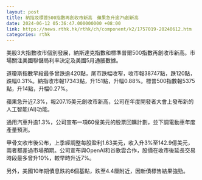 ```yaml
---
layout: post
title: 納指及標普500指數再創收市新高　蘋果急升逾7%創新高
date: 2024-06-12 05:36:47.000000000 +08:00
link: https://news.rthk.hk/rthk/ch/component/k2/1757019-20240612.htm
categories: rthk
---
```


美股3大指數收市個別發展，納斯達克指數和標準普爾500指數再創收市新高。市場關注美國聯儲局利率決定及美國5月通脹數據。

道瓊斯指數早段最多曾跌逾420點，尾市跌幅收窄，收市報38747點，跌120點，跌幅0.31%。納指收市報17343點，升151點，升幅0.88%。標普500指數報5375點，升14點，升幅0.27%。

蘋果急升近7.3%，報207.15美元創收市新高，公司在年度開發者大會上發布新的人工智能(AI)功能。

通用汽車升逾1.3%，公司宣布一項60億美元的股票回購計劃，並下調電動車年度產量預測。

甲骨文收市後公布，上季經調整每股盈利1.63美元，收入升3%至142.9億美元，兩者都差過市場預期。公司宣布與OpenAI和谷歌雲合作，股價在收市後延長交易時段最多曾升10%，較早時升近7%。

另外，美國10年期債息跌約6個基點，跌至4.4厘附近，因新債標售結果強勁。
